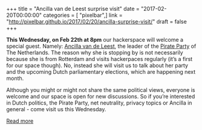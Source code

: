 +++
title = "Ancilla van de Leest surprise visit"
date = "2017-02-20T00:00:00"
categories = [ "pixelbar",]
link = "http://pixelbar.github.io/2017/02/20/ancilla-surprise-visit/"
draft = false
+++

<p><strong>This Wednesday, on Feb 22th at 8pm</strong> our hackerspace will welcome a special guest. Namely: <a href="https://twitter.com/ncilla">Ancilla van de Leest</a>, the leader of the <a href="https://tk2017.piratenpartij.nl/">Pirate Party</a> of The Netherlands. The reason why she is stopping by is not necessarily because she is from Rotterdam and visits hackerpaces regularly (it’s a first for our space though). No, instead she will visit us to talk about her party and the upcoming Dutch parliamentary elections, which are happening next month.</p>



<p>Although you might or might not share the same political views, everyone is welcome and our space is open for new discussions. So if you’re interested in Dutch politics, the Pirate Party, net neutrality, privacy topics or Ancilla in general - come visit us this Wednesday.</p>

[Read more](http://pixelbar.github.io/2017/02/20/ancilla-surprise-visit/)